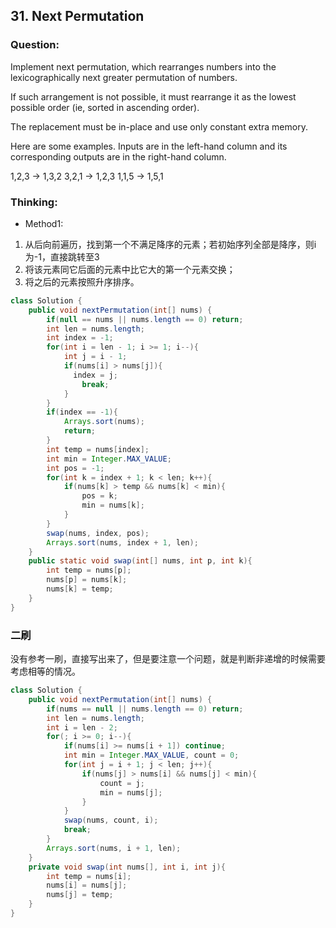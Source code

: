 ## 31. Next Permutation

### Question:
Implement next permutation, which rearranges numbers into the lexicographically next greater permutation of numbers.

If such arrangement is not possible, it must rearrange it as the lowest possible order (ie, sorted in ascending order).

The replacement must be in-place and use only constant extra memory.

Here are some examples. Inputs are in the left-hand column and its corresponding outputs are in the right-hand column.

1,2,3 → 1,3,2
3,2,1 → 1,2,3
1,1,5 → 1,5,1


### Thinking:
* Method1:
1. 从后向前遍历，找到第一个不满足降序的元素；若初始序列全部是降序，则i为-1，直接跳转至3
2. 将该元素同它后面的元素中比它大的第一个元素交换；
3. 将之后的元素按照升序排序。

```Java
class Solution {
    public void nextPermutation(int[] nums) {
        if(null == nums || nums.length == 0) return;
        int len = nums.length;
        int index = -1;
        for(int i = len - 1; i >= 1; i--){
            int j = i - 1;
            if(nums[i] > nums[j]){
              index = j;
                break;
            }
        }
        if(index == -1){
            Arrays.sort(nums);
            return;
        }
        int temp = nums[index];
        int min = Integer.MAX_VALUE;
        int pos = -1;
        for(int k = index + 1; k < len; k++){
            if(nums[k] > temp && nums[k] < min){
                pos = k;
                min = nums[k];
            }
        }
        swap(nums, index, pos);
        Arrays.sort(nums, index + 1, len);
    }
    public static void swap(int[] nums, int p, int k){
        int temp = nums[p];
        nums[p] = nums[k];
        nums[k] = temp;
    }
}
```

### 二刷
没有参考一刷，直接写出来了，但是要注意一个问题，就是判断非递增的时候需要考虑相等的情况。

```Java
class Solution {
    public void nextPermutation(int[] nums) {
        if(nums == null || nums.length == 0) return;
        int len = nums.length;
        int i = len - 2;
        for(; i >= 0; i--){
            if(nums[i] >= nums[i + 1]) continue;
            int min = Integer.MAX_VALUE, count = 0;
            for(int j = i + 1; j < len; j++){
                if(nums[j] > nums[i] && nums[j] < min){
                    count = j;
                    min = nums[j];
                }
            }
            swap(nums, count, i);
            break;
        }
        Arrays.sort(nums, i + 1, len);
    }
    private void swap(int nums[], int i, int j){
        int temp = nums[i];
        nums[i] = nums[j];
        nums[j] = temp;
    }
}
```